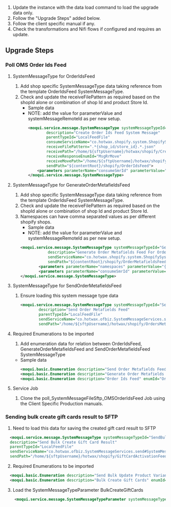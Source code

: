1. Update the instance with the data load command to load the upgrade data only. 
2. Follow the "Upgrade Steps" added below. 
3. Follow the client specific manual if any. 
4. Check the transformations and Nifi flows if configured and requires an update.

## Upgrade Steps
### Poll OMS Order Ids Feed
1. SystemMessageType for OrderIdsFeed
   1. Add shop specific SystemMessageType data taking reference from the template OrderIdsFeed SystemMessageType.
   2. Check and update the receiveFilePattern as required based on the shopId alone or combination of shop Id and product Store Id.
      - Sample data
      - NOTE: add the value for parameterValue and systemMessageRemoteId as per new setup.
        ```xml
        <moqui.service.message.SystemMessageType systemMessageTypeId="OrderIdsFeed_{shopId_storeId}"
                description="Create Order Ids Feed System Message"
                parentTypeId="LocalFeedFile"
                consumeServiceName="co.hotwax.shopify.system.ShopifySystemMessageServices.consume#OrderIdsFeed"
                receiveFilePattern=".*{shop_id/store_id}.*.json"
                receivePath="/home/${sftpUsername}/hotwax/shopify/CreatedOrderIdsFeed"
                receiveResponseEnumId="MsgRrMove"
                receiveMovePath="/home/${sftpUsername}/hotwax/shopify/CreatedOrderIdsFeed/archive"
                sendPath="${contentRoot}/shopify/OrderIdsFeed">
            <parameters parameterName="consumeSmrId" parameterValue="{shopify_remote}" systemMessageRemoteId="{remote_sftp}"/>
        </moqui.service.message.SystemMessageType>
        ```

2. SystemMessageType for GenerateOrderMetafieldsFeed
    1. Add shop specific SystemMessageType data taking reference from the template OrderIdsFeed SystemMessageType.
    2. Check and update the receiveFilePattern as required based on the shopId alone or combination of shop Id and product Store Id.
    3. Namespaces can have comma separated values as per different shopify shops.
       - Sample data
       - NOTE: add the value for parameterValue and systemMessageRemoteId as per new setup.
        ```xml
        <moqui.service.message.SystemMessageType systemMessageTypeId="GenerateOrderMetafieldsFeed_{shopId_storeId}"
                    description="Generate Order Metafields Feed For Orders Feed"
                    sendServiceName="co.hotwax.shopify.system.ShopifySystemMessageServices.generate#OrderMetafieldsFeed"
                    sendPath="${contentRoot}/shopify/OrderMetafieldsFeed/OrderMetafieldsFeed-${dateTime}.json">
                <parameters parameterName="namespaces" parameterValue="{shopify_namespace1,shopify_namespace2,..}" systemMessageRemoteId="{shopify_remote}"/>
                <parameters parameterName="consumeSmrId" parameterValue="{remote_sftp}" systemMessageRemoteId="{shopify_remote}"/>
        </moqui.service.message.SystemMessageType>
        ```

 
3. SystemMessageType for SendOrderMetafieldsFeed
   1. Ensure loading this system message type data 
       ```xml
       <moqui.service.message.SystemMessageType systemMessageTypeId="SendOrderMetafieldsFeed"
               description="Send Order Metafields Feed"
               parentTypeId="LocalFeedFile"
               sendServiceName="co.hotwax.ofbiz.SystemMessageServices.send#SystemMessageFileSftp"
               sendPath="/home/${sftpUsername}/hotwax/shopify/OrdersMetaFieldsFeed"/>
       ```

4. Required Enumerations to be imported
    1. Add enumeration data for relation between OrderIdsFeed, GenerateOrderMetafieldsFeed and SendOrderMetafieldsFeed SystemMessageType
     - Sample data
        ```xml
        <moqui.basic.Enumeration description="Send Order Metafields Feed" enumId="SendOrderMetafieldsFeed" enumTypeId="ShopifyMessageTypeEnum"/>
        <moqui.basic.Enumeration description="Generate Order Metafields Feed" enumId="GenerateOrderMetafieldsFeed_{shopId_storeId}" enumTypeId="ShopifyMessageTypeEnum" relatedEnumId="SendOrderMetafieldsFeed" relatedEnumTypeId="ShopifyMessageTypeEnum"/>
        <moqui.basic.Enumeration description="Order Ids Feed" enumId="OrderIdsFeed_{shopId_storeId}" enumTypeId="ShopifyMessageTypeEnum" relatedEnumId="GenerateOrderMetafieldsFeed_{shopId_storeId}" relatedEnumTypeId="ShopifyMessageTypeEnum"/>
        ```

5. Service Job
   1. Clone the poll_SystemMessageFileSftp_OMSOrderIdsFeed Job using the Client Specific Production manuals.

### Sending bulk create gift cards result to SFTP
  1. Need to load this data for saving the created gift card result to SFTP
  ```xml
    <moqui.service.message.SystemMessageType systemMessageTypeId="SendBulkCreateGiftCardsResult"
    description="Send Bulk Create Gift Card Result"
    parentTypeId="LocalFeedFile"
    sendServiceName="co.hotwax.ofbiz.SystemMessageServices.send#SystemMessageFileSftp"
    sendPath="/home/${sftpUsername}/hotwax/shopify/GiftCardActivationFeed/result/"/>
   ```

  2. Required Enumerations to be imported
  ```xml
    <moqui.basic.Enumeration description="Send Bulk Update Product Variants Result" enumId="SendBulkCreateGiftCardsResult" enumTypeId="ShopifyMessageTypeEnum"/>
    <moqui.basic.Enumeration description="Bulk Create Gift Cards" enumId="BulkCreateGiftCards_{shopId_storeId}" enumTypeId="ShopifyMessageTypeEnum" relatedEnumTypeId="ShopifyMessageTypeEnum" relatedEnumId="SendBulkCreateGiftCardsResult"/>
  ```

  3. Load the SystemMessageTypeParameter BulkCreateGiftCards
```xml
    <moqui.service.message.SystemMessageTypeParameter systemMessageTypeId="BulkCreateGiftCards_{shopId_storeId}" parameterName="consumeSmrId" parameterValue="{remote_sftp}" systemMessageRemoteId="{shopify_remote}"/>
```